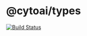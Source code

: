 # @cytoai/types

[![Build Status](https://travis-ci.org/cytoai/types.svg?branch=master)](https://travis-ci.org/cytoai/types)
